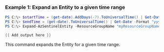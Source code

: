 ### Example 1: Expand an Entity to a given time range
```powershell
PS C:\> $startTime = (get-date).AddDays(-7).ToUniversalTime() | Get-Date -Format "yyyy-MM-ddThh:00:00.000Z"
PS C:\> $endTime = (get-date).ToUniversalTime() | Get-Date -Format "yyyy-MM-ddThh:00:00.000Z"
PS C:\> Expand-AzSentinelEntity -ResourceGroupName "myResourceGroupName" -workspaceName "myWorkspaceName" -Id "myEntityId" -EndTime $endTime -StartTime $startTime

{{ Add output here }}
```

This command expands the Entity for a given time range.
